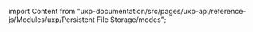 
import Content from "uxp-documentation/src/pages/uxp-api/reference-js/Modules/uxp/Persistent File Storage/modes";

<Content query="product=xd"/>
